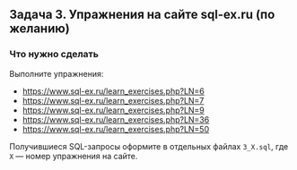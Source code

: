 ## Задача 3. Упражнения на сайте sql-ex.ru (по желанию)
### Что нужно сделать
Выполните упражнения:

* https://www.sql-ex.ru/learn_exercises.php?LN=6
* https://www.sql-ex.ru/learn_exercises.php?LN=7
* https://www.sql-ex.ru/learn_exercises.php?LN=9
* https://www.sql-ex.ru/learn_exercises.php?LN=36
* https://www.sql-ex.ru/learn_exercises.php?LN=50

Получившиеся SQL-запросы оформите в отдельных файлах `3_X.sql`, где `X` — номер упражнения на сайте.
